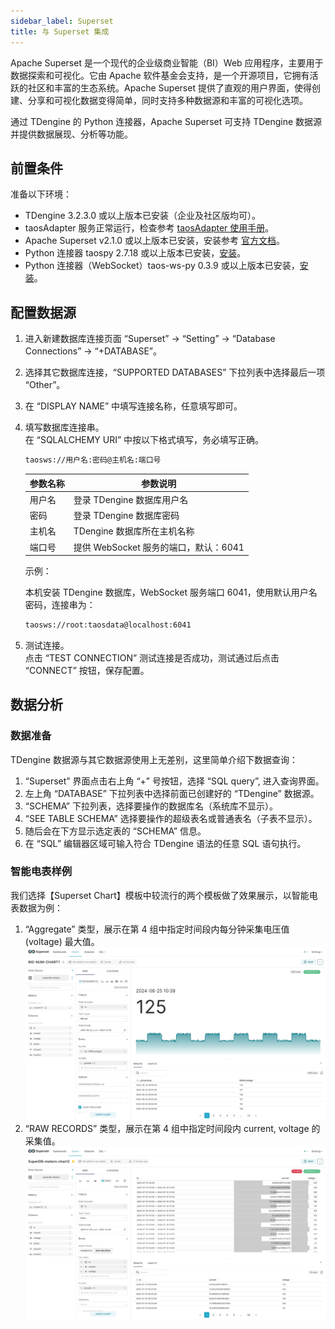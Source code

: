 ```yaml
---
sidebar_label: Superset
title: 与 Superset 集成
---
```

‌Apache Superset‌ 是一个现代的企业级商业智能（BI）Web 应用程序，主要用于数据探索和可视化。它由 Apache 软件基金会支持，是一个开源项目，它拥有活跃的社区和丰富的生态系统。Apache Superset 提供了直观的用户界面，使得创建、分享和可视化数据变得简单，同时支持多种数据源和丰富的可视化选项‌。

通过 TDengine 的 Python 连接器，‌Apache ‌Superset‌ 可支持 TDengine 数据源并提供数据展现、分析等功能。


## 前置条件 

准备以下环境：
- TDengine 3.2.3.0 或以上版本已安装（企业及社区版均可）。
- taosAdapter 服务正常运行，检查参考 [taosAdapter 使用手册](../../../reference/components/taosadapter)。
- Apache Superset v2.1.0 或以上版本已安装，安装参考 [官方文档](https://superset.apache.org/)。
- Python 连接器 taospy 2.7.18 或以上版本已安装，[安装](https://pypi.org/project/taospy/)。
- Python 连接器（WebSocket）taos-ws-py 0.3.9 或以上版本已安装，[安装](https://pypi.org/project/taos-ws-py/)。


## 配置数据源


1. 进入新建数据库连接页面 “Superset” -> “Setting” -> “Database Connections” -> “+DATABASE”。

2. 选择其它数据库连接，“SUPPORTED DATABASES” 下拉列表中选择最后一项 “Other”。

3. 在 “DISPLAY NAME” 中填写连接名称，任意填写即可。   

4. 填写数据库连接串。  
    在 “SQLALCHEMY URI” 中按以下格式填写，务必填写正确。   

    ```bash
    taosws://用户名:密码@主机名:端口号
    ```

    | 参数名称 | <center>参数说明</center>          |
    |:------- |:--------------------------------  |
    | 用户名   | 登录 TDengine 数据库用户名           |  
    | 密码     | 登录 TDengine 数据库密码            |
    | 主机名   | TDengine 数据库所在主机名称          |
    | 端口号   | 提供 WebSocket 服务的端口，默认：6041 |  

    示例：

    本机安装 TDengine 数据库，WebSocket 服务端口 6041，使用默认用户名密码，连接串为：

    ```bash
    taosws://root:taosdata@localhost:6041
    ```

5. 测试连接。  
   点击 “TEST CONNECTION” 测试连接是否成功，测试通过后点击 “CONNECT” 按钮，保存配置。


## 数据分析


### 数据准备

TDengine 数据源与其它数据源使用上无差别，这里简单介绍下数据查询：

1. “Superset” 界面点击右上角 “+” 号按钮，选择 “SQL query”, 进入查询界面。 
2. 左上角 “DATABASE” 下拉列表中选择前面已创建好的 “TDengine” 数据源。
3. “SCHEMA” 下拉列表，选择要操作的数据库名（系统库不显示）。
4. “SEE TABLE SCHEMA” 选择要操作的超级表名或普通表名（子表不显示）。  
5. 随后会在下方显示选定表的 “SCHEMA” 信息。  
6. 在 “SQL” 编辑器区域可输入符合 TDengine 语法的任意 SQL 语句执行。

### 智能电表样例

我们选择【Superset Chart】模板中较流行的两个模板做了效果展示，以智能电表数据为例：  

1. “Aggregate” 类型，展示在第 4 组中指定时间段内每分钟采集电压值 (voltage) 最大值。  
![superset-demo1](./superset-demo1.webp)
2. “RAW RECORDS” 类型，展示在第 4 组中指定时间段内 current, voltage 的采集值。  
![superset-demo2](./superset-demo2.webp)  
